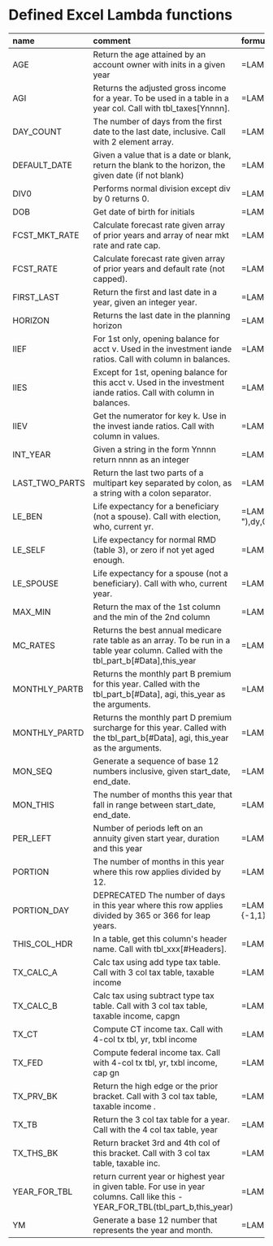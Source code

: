 # Defined Excel Lambda functions

| name           | comment                                                                                                                                | formula                                                                                                                                                        |
|:---------------|:---------------------------------------------------------------------------------------------------------------------------------------|:---------------------------------------------------------------------------------------------------------------------------------------------------------------|
| AGE            | Return the age attained by an account owner with inits in a given year                                                                 | =LAMBDA(inits,yr,ROUNDDOWN(((DATE(yr,12,31)-DOB(inits))/365.25),0))                                                                                            |
| AGI            | Returns the adjusted gross income for a year.  To be used in a table in a year col. Call with tbl_taxes[Ynnnn].                        | =LAMBDA(ycol,XLOOKUP("Adjusted gross - TOTAL",tbl_taxes[Key],ycol))                                                                                            |
| DAY_COUNT      | The number of days from the first date to the last date, inclusive. Call with 2 element array.                                         | =LAMBDA(arr,MAX(0,1+SUM({-1,1}*arr)))                                                                                                                          |
| DEFAULT_DATE   | Given a value that is a date or blank, return the blank to the horizon, the given date (if not blank)                                  | =LAMBDA(d,IF(ISBLANK(d),HORIZON(),d))                                                                                                                          |
| DIV0           | Performs normal division except div by 0 returns 0.                                                                                    | =LAMBDA(n,d,IF(d=0,0,n/d))                                                                                                                                     |
| DOB            | Get date of birth for initials                                                                                                         | =LAMBDA(inits,XLOOKUP(inits,tbl_people[Initials],tbl_people[DOB]))                                                                                             |
| FCST_MKT_RATE  | Calculate forecast rate given array of prior years and array of near mkt rate and rate cap.                                            | =LAMBDA(py,ncr,MIN(IFERROR(AVERAGEIF(py,"<>0"),CHOOSECOLS(ncr,1)),CHOOSECOLS(ncr,2)))                                                                          |
| FCST_RATE      | Calculate forecast rate given array of prior years and default rate (not capped).                                                      | =LAMBDA(py,ncr,IFERROR(AVERAGEIF(py,"<>0"),CHOOSECOLS(ncr,1)))                                                                                                 |
| FIRST_LAST     | Return the first and last date in a year, given an integer year.                                                                       | =LAMBDA(y,HSTACK(DATE(y,1,1),DATE(y,12,31)))                                                                                                                   |
| HORIZON        | Returns the last date in the planning horizon                                                                                          | =LAMBDA(DATE(0+RIGHT(TAKE(tbl_balances[#Headers],1,-1),4),12,31))                                                                                              |
| IIEF           | For 1st only, opening balance for acct v. Used in the investment iande ratios. Call with column in balances.                           | =LAMBDA(v,col,XLOOKUP(v &":Start Bal",tbl_balances[Key],col))                                                                                                  |
| IIES           | Except for 1st, opening balance for this acct v. Used in the investment iande ratios. Call with column in balances.                    | =LAMBDA(v,col,XLOOKUP(v &" - TOTAL",tbl_balances[Key],col))                                                                                                    |
| IIEV           | Get the numerator for key k. Use in the invest iande ratios. Call with column in values.                                               | =LAMBDA(k,col,XLOOKUP(k,tbl_invest_iande_values[Key],col))                                                                                                     |
| INT_YEAR       | Given a string in the form Ynnnn return nnnn as an integer                                                                             | =LAMBDA(yyear,INT(RIGHT(yyear,4)))                                                                                                                             |
| LAST_TWO_PARTS | Return the last two parts of a multipart key separated by colon, as a string with a colon separator.                                   | =LAMBDA(key,TEXTJOIN(":",FALSE,TAKE(TEXTSPLIT(key,":"),1,-2)))                                                                                                 |
| LE_BEN         | Life expectancy for a beneficiary (not a spouse). Call with election, who, current yr.                                                 | =LAMBDA(election,who,cy,LET(e,TEXTSPLIT(election,"-"),dy,0+TAKE(e,1,-1),g,AGE(who,dy),lead,XLOOKUP(g,tbl_rmd_1[Age],tbl_rmd_1[Life Expectancy]),lead-(cy-dy))) |
| LE_SELF        | Life expectancy for normal RMD (table 3), or zero if not yet aged enough.                                                              | =LAMBDA(who,yr,XLOOKUP(AGE(who,yr),tbl_rmd_3[Age],tbl_rmd_3[Distribution],0))                                                                                  |
| LE_SPOUSE      | Life expectancy for a spouse (not a beneficiary). Call with who, current year.                                                         | =LAMBDA(who,yr,LET(g,AGE(who,yr),le,XLOOKUP(g,tbl_rmd_1[Age],tbl_rmd_1[Life Expectancy]),le))                                                                  |
| MAX_MIN        | Return the max of the 1st column and the min of the 2nd column                                                                         | =LAMBDA(arr,HSTACK(MAX(CHOOSECOLS(arr,1)),MIN(CHOOSECOLS(arr,2))))                                                                                             |
| MC_RATES       | Returns the best annual medicare rate table as an array. To be run in a table year column. Called with the tbl_part_b[#Data],this_year | =LAMBDA(all_rates,this_year,FILTER(all_rates,CHOOSECOLS(all_rates,1)=YEAR_FOR_TBL(all_rates,this_year)))                                                       |
| MONTHLY_PARTB  | Returns the monthly part B premium for this year. Called with the tbl_part_b[#Data], agi, this_year as the arguments.                  | =LAMBDA(arr,agi,yr,LET(rates,MC_RATES(arr,yr),m,CHOOSECOLS(rates,3),b,CHOOSECOLS(rates,4),XLOOKUP(agi,m,b,0,1)))                                               |
| MONTHLY_PARTD  | Returns the monthly part D premium surcharge for this year.  Called with the tbl_part_b[#Data], agi, this_year as the arguments.       | =LAMBDA(arr,agi,yr,LET(rates,MC_RATES(arr,yr),m,CHOOSECOLS(rates,3),b,CHOOSECOLS(rates,5),XLOOKUP(agi,m,b,0,1)))                                               |
| MON_SEQ        | Generate a sequence of base 12 numbers inclusive, given start_date, end_date.                                                          | =LAMBDA(sd,ed,LET(sm,YM(sd),em,YM(ed),SEQUENCE(1,1+em-sm,sm)))                                                                                                 |
| MON_THIS       | The number of months this year that fall in range between start_date, end_date.                                                        | =LAMBDA(sd,ed,yr,SUM(IF(ISNUMBER(MATCH(SEQUENCE(1,12,12*yr),MON_SEQ(sd,ed),0)),1,0)))                                                                          |
| PER_LEFT       | Number of periods left on an annuity given start year, duration and this year                                                          | =LAMBDA(sy,dur,ty,(dur-(ty-sy))*(ty>=sy)*(ty<(sy+dur)))                                                                                                        |
| PORTION        | The number of months in this year where this row applies divided by 12.                                                                | =LAMBDA(s,e,y,MON_THIS(s,DEFAULT_DATE(e),y)/12)                                                                                                                |
| PORTION_DAY    | DEPRECATED The number of days in this year where this row applies divided by 365 or 366 for leap years.                                | =LAMBDA(s,e,y,DAY_COUNT(MAX_MIN(VSTACK(HSTACK(s,DEFAULT_DATE(e)),FIRST_LAST(y))))/(1+SUM(FIRST_LAST(y)*{-1,1})))                                               |
| THIS_COL_HDR   | In a table, get this column's header name. Call with tbl_xxx[#Headers].                                                                | =LAMBDA(h,CHOOSECOLS(h,COLUMN()-(TAKE(COLUMN(h),1,1)-1)))                                                                                                      |
| TX_CALC_A      | Calc tax using add type tax table. Call with 3 col tax table, taxable income                                                           | =LAMBDA(tt,ti,LET(m,ti-TX_PRV_BK(tt,ti),tx,TX_THS_BK(tt,ti)*EXPAND(m,1,2,1),SUM(tx)))                                                                          |
| TX_CALC_B      | Calc tax using subtract type tax table. Call with 3 col tax table, taxable income, capgn                                               | =LAMBDA(tt,ti,cg,SUM(XLOOKUP(ti-cg,CHOOSECOLS(tt,1),CHOOSECOLS(tt,2,3),0,-1)*EXPAND((ti-cg),1,2,-1))+0.15*cg)                                                  |
| TX_CT          | Compute CT income tax. Call with 4-col tx tbl, yr, txbl income                                                                         | =LAMBDA(tbl,yr,ti,TX_CALC_A(TX_TB(tbl,yr),ti))                                                                                                                 |
| TX_FED         | Compute federal income tax. Call with 4-col tx tbl, yr, txbl income, cap gn                                                            | =LAMBDA(tbl,yr,ti,cg,TX_CALC_B(TX_TB(tbl,yr),ti,cg))                                                                                                           |
| TX_PRV_BK      | Return the high edge or the prior bracket. Call with 3 col tax table, taxable income .                                                 | =LAMBDA(tt,ti,LET(b,DROP(tt,0,-2),TAKE(FILTER(b,b<ti),-1,1)))                                                                                                  |
| TX_TB          | Return the 3 col tax table for a year. Call with the 4 col tax table, year                                                             | =LAMBDA(arr,yr,DROP(FILTER(arr,CHOOSECOLS(arr,1)=yr),0,1))                                                                                                     |
| TX_THS_BK      | Return bracket 3rd and 4th col of this bracket. Call with 3 col tax table, taxable inc.                                                | =LAMBDA(tt,ti,XLOOKUP(ti,CHOOSECOLS(tt,1),CHOOSECOLS(tt,2,3),0,1))                                                                                             |
| YEAR_FOR_TBL   | return current year or highest year in given table. For use in year columns. Call like this - YEAR_FOR_TBL(tbl_part_b,this_year)       | =LAMBDA(arr,this_year,MIN(this_year,MAX(CHOOSECOLS(arr,1))))                                                                                                   |
| YM             | Generate a base 12 number that represents the year and month.                                                                          | =LAMBDA(d,(MONTH(d)-1)+12*YEAR(d))                                                                                                                             |